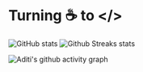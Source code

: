# Turning ☕ to </> 

![GitHub stats](https://github-readme-stats.vercel.app/api?username=aditi-dsi&show_icons=true&theme=merko&card_width=300px#gh-dark-mode-only)
![Github Streaks stats](https://github-readme-streak-stats.herokuapp.com/?user=aditi-dsi&theme=dark&card_width=400px)

![Aditi's github activity graph](https://github-readme-activity-graph.vercel.app/graph?username=aditi-dsi&theme=dark)
